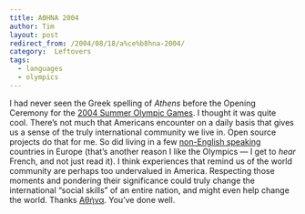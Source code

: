 ```yaml
---
title: AΘHNA 2004
author: Tim
layout: post
redirect_from: /2004/08/18/a%ce%b8hna-2004/
category:  Leftovers
tags:
  - languages
  - olympics
---
```

I had never seen the Greek spelling of *Athens* before the Opening Ceremony for the [2004 Summer Olympic Games][1]. I thought it was quite cool. There&#8217;s not much that Americans encounter on a daily basis that gives us a sense of the truly international community we live in. Open source projects do that for me. So did living in a few [non-English speaking][2] countries in Europe (that&#8217;s another reason I like the Olympics — I get to *hear* French, and not just read it). I think experiences that remind us of the world community are perhaps too undervalued in America. Respecting those moments and pondering their significance could truly change the international &#8220;social skills&#8221; of an entire nation, and might even help change the world. Thanks [Αθήνα][3]. You&#8217;ve done well.

 [1]: http://www.athens2004.com/en/ "The official website of the ATHENS 2004 Olympic Games"
 [2]: http://www.athens2004.com/fr/ "Le site officiel des Jeux Olympiques d’ATHÈNES 2004"
 [3]: http://www.athens2004.com/fr/ "Ο επίσημος ιστότοπος των Ολυμπιακών Αγώνων ΑΘΗΝΑ 2004"
